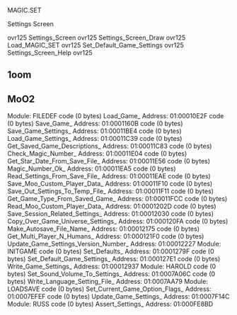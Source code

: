 


MAGIC.SET

Settings Screen

ovr125
Settings_Screen                                ovr125
Settings_Screen_Draw                           ovr125
Load_MAGIC_SET                                 ovr125
Set_Default_Game_Settings                      ovr125
Settings_Screen_Help                           ovr125





## 1oom



## MoO2
Module: FILEDEF
    code (0 bytes) Load_Game_
        Address: 01:00010E2F
    code (0 bytes) Save_Game_
        Address: 01:0001160B
    code (0 bytes) Save_Game_Settings_
        Address: 01:00011BE4
    code (0 bytes) Load_Game_Settings_
        Address: 01:00011C39
    code (0 bytes) Get_Saved_Game_Descriptions_
        Address: 01:00011C83
    code (0 bytes) Check_Magic_Number_
        Address: 01:00011E04
    code (0 bytes) Get_Star_Date_From_Save_File_
        Address: 01:00011E56
    code (0 bytes) Magic_Number_Ok_
        Address: 01:00011EA5
    code (0 bytes) Read_Settings_From_Save_File_
        Address: 01:00011EAE
    code (0 bytes) Save_Moo_Custom_Player_Data_
        Address: 01:00011F10
    code (0 bytes) Save_Out_Settings_To_Temp_File_
        Address: 01:00011F11
    code (0 bytes) Get_Game_Type_From_Saved_Game_
        Address: 01:00011FCC
    code (0 bytes) Read_Moo_Custom_Player_Data_
        Address: 01:0001202D
    code (0 bytes) Save_Session_Related_Settings_
        Address: 01:00012030
    code (0 bytes) Copy_Over_Game_Universe_Settings_
        Address: 01:000120FA
    code (0 bytes) Make_Autosave_File_Name_
        Address: 01:00012175
    code (0 bytes) Get_Multi_Player_N_Humans_
        Address: 01:000121F0
    code (0 bytes) Update_Game_Settings_Version_Number_
        Address: 01:00012227
Module: INITGAME
    code (0 bytes) Set_Defaults_
        Address: 01:0001279F
    code (0 bytes) Set_Default_Game_Settings_
        Address: 01:000127E1
    code (0 bytes) Write_Game_Settings_
        Address: 01:00012937
Module: HAROLD
    code (0 bytes) Set_Sound_Volume_To_Settings_
        Address: 01:0007A06C
    code (0 bytes) Write_Language_Setting_File_
        Address: 01:0007AA79
Module: LOADSAVE
    code (0 bytes) Set_Current_Game_Option_Flags_
        Address: 01:0007EFEF
    code (0 bytes) Update_Game_Settings_
        Address: 01:0007F14C
Module: RUSS
    code (0 bytes) Assert_Settings_
        Address: 01:000FE8BD

